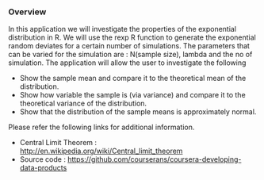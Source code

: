 ### Overview

In this application we will investigate the properties of the exponential distribution in R. We will use the rexp R function to generate the exponential random deviates for a certain number of simulations. The parameters that can be varied for the simulation are : N(sample size), lambda and the no of simulation. The application will allow the user to investigate the following 
- Show the sample mean and compare it to the theoretical mean of the distribution.
- Show how variable the sample is (via variance) and compare it to the theoretical variance of the distribution.
- Show that the distribution of the sample means is approximately normal.

Please refer the following links for additional information.

- Central Limit Theorem : http://en.wikipedia.org/wiki/Central_limit_theorem
- Source code : https://github.com/courserans/coursera-developing-data-products

